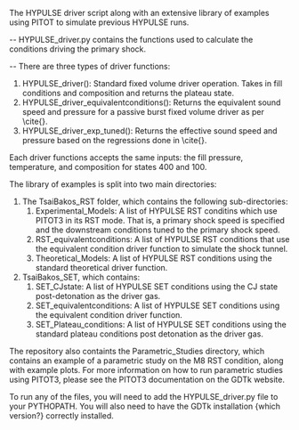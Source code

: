 The HYPULSE driver script along with an extensive library of examples using PITOT to simulate previous HYPULSE runs.

-- HYPULSE_driver.py contains the functions used to calculate the conditions driving the primary shock. 

-- There are three types of driver functions:
1. HYPULSE_driver(): Standard fixed volume driver operation. Takes in fill conditions and composition and returns the plateau state.
2. HYPULSE_driver_equivalentconditions(): Returns the equivalent sound speed and pressure for a passive burst fixed volume driver as per \cite{}.
3. HYPULSE_driver_exp_tuned(): Returns the effective sound speed and pressure based on the regressions done in \cite{}.

Each driver functions accepts the same inputs: the fill pressure, temperature, and composition for states 400 and 100.

The library of examples is split into two main directories:
1. The TsaiBakos_RST folder, which contains the following sub-directories:
   1. Experimental_Models: A list of HYPULSE RST conditins which use PITOT3 in its RST mode. That is, a primary shock speed is specified and the downstream conditions tuned to the primary shock speed.
   2. RST_equivalentconditions: A list of HYPULSE RST conditions that use the equivalent condition driver function to simulate the shock tunnel.
   3. Theoretical_Models: A list of HYPULSE RST conditions using the standard theoretical driver function.
2. TsaiBakos_SET, which contains:
    1. SET_CJstate: A list of HYPULSE SET conditions using the CJ state post-detonation as the driver gas.
   2. SET_equivalentconditions: A list of HYPULSE SET conditions using the equivalent condition driver function.
   3. SET_Plateau_conditions: A list of HYPULSE SET conditions using the standard plateau conditions post detonation as the driver gas.

The repository also containts the Parametric_Studies directory, which contains an example of a parametric study on the M8 RST condition, along with example plots. For more information on how to run parametric studies using PITOT3, please see the PITOT3 documentation on the GDTk website.

To run any of the files, you will need to add the HYPULSE_driver.py file to your PYTHOPATH. You will also need to have the GDTk installation {which version?} correctly installed.